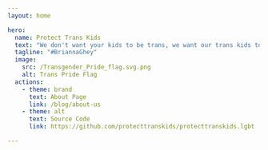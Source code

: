 ```yaml
---
layout: home

hero:
  name: Protect Trans Kids
  text: "We don't want your kids to be trans, we want our trans kids to survive."
  tagline: "#BriannaGhey"
  image:
    src: /Transgender_Pride_flag.svg.png
    alt: Trans Pride Flag
  actions:
    - theme: brand
      text: About Page
      link: /blog/about-us
    - theme: alt
      text: Source Code
      link: https://github.com/protecttranskids/protecttranskids.lgbt

---
```

